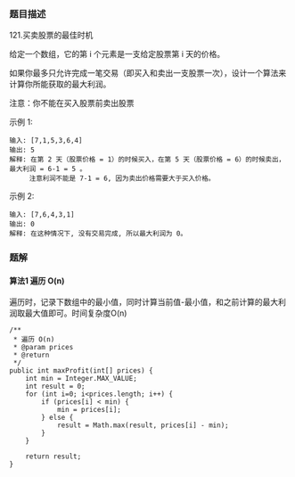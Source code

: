 ### 题目描述
121.买卖股票的最佳时机

给定一个数组，它的第 i 个元素是一支给定股票第 i 天的价格。

如果你最多只允许完成一笔交易（即买入和卖出一支股票一次），设计一个算法来计算你所能获取的最大利润。

注意：你不能在买入股票前卖出股票

示例 1:
```
输入: [7,1,5,3,6,4]
输出: 5
解释: 在第 2 天（股票价格 = 1）的时候买入，在第 5 天（股票价格 = 6）的时候卖出，最大利润 = 6-1 = 5 。
     注意利润不能是 7-1 = 6, 因为卖出价格需要大于买入价格。
```
示例 2:
```
输入: [7,6,4,3,1]
输出: 0
解释: 在这种情况下, 没有交易完成, 所以最大利润为 0。
```

### 题解

#### 算法1 遍历 O(n)

遍历时，记录下数组中的最小值，同时计算当前值-最小值，和之前计算的最大利润取最大值即可。时间复杂度O(n)


```$java
/**
 * 遍历 O(n)
 * @param prices
 * @return
 */
public int maxProfit(int[] prices) {
    int min = Integer.MAX_VALUE;
    int result = 0;
    for (int i=0; i<prices.length; i++) {
        if (prices[i] < min) {
            min = prices[i];
        } else {
            result = Math.max(result, prices[i] - min);
        }
    }

    return result;
}
```
